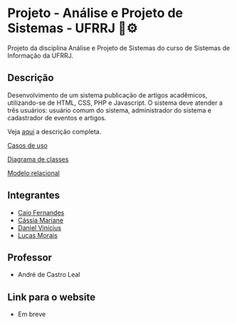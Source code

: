 # Projeto - Análise e Projeto de Sistemas - UFRRJ 🌳⚙️

Projeto da disciplina Análise e Projeto de Sistemas do curso de Sistemas de Informação da UFRRJ.

## Descrição

Desenvolvimento de um sistema publicação de artigos acadêmicos, utilizando-se de HTML, CSS, PHP e Javascript. O sistema deve atender a três usuários: usuário comum do sistema, administrador do sistema e cadastrador de eventos e artigos.

Veja [aqui](https://docs.google.com/document/d/1MrjC3WbvWjA3NQ8-m6H30y8dWqKxRzAf9uIfOO-z0yM/edit) a descrição completa.

[Casos de uso](https://lucid.app/lucidchart/5c9bdab8-edd1-4284-a21d-dbe9282ce32b/edit?invitationId=inv_0f188138-93f1-4a70-9977-340d8b0fab78&page=.Q4MUjXso07N#)

[Diagrama de classes](https://lucid.app/lucidchart/d47079cc-4cf9-4a88-9082-42adee4f57d0/edit?viewport_loc=-2018%2C-2678%2C5599%2C2244%2C0_0&invitationId=inv_7c2ff606-db89-49e9-8b13-8d788895d82b)

[Modelo relacional](https://miro.com/app/board/uXjVPHkQzA4=/)

## Integrantes

- [Caio Fernandes](https://github.com/CaioFernandesRural)
- [Cássia Mariane](https://github.com/cassiamariane)
- [Daniel Vinícius](https://github.com/danvinicius)
- [Lucas Morais](https://github.com/LucasMVC)

## Professor

- André de Castro Leal

## Link para o website
 
- Em breve
